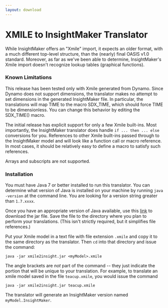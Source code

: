 ```yaml
---
layout: download
---
```

# XMILE to InsightMaker Translator

While InsightMaker offers an "Xmile" import, it expects an older format, with a much different top-level structure, than the (nearly) final OASIS v1.0 standard. Moreover, as far as we've been able to determine, InsightMaker's Xmile import doesn't recognize lookup tables (graphical functions). 

### Known Limitations

This release has been tested only with Xmile generated from Dynamo. Since Dynamo does not support dimensions, the translator makes no attempt to set dimensions in the generated InsightMaker file. In particular, the translations will map TIME to the macro SDX_TIME, which should force TIME to be dimensionless. You can change this behavior by editing the SDX_TIME() macro. 

The initial release has explicit support for only a few Xmile built-ins. Most importantly, the InsightMaker translator does handle <code>if ... then ... else</code> conversions for you. References to other Xmile built-ins passed through to the InsightMaker model and will look like a function call or macro reference. In most cases, it should be relatively easy to define a macro to satisfy such references. 

Arrays and subscripts are not supported. 


### Installation

You must have Java 7 or better installed to run this translator. You can determine what version of Java is installed on your machine by running <code>java -version</code> at the command line. You are looking for a version string greater than <code>1.7.xxxx</code>. 

Once you have an appropriate version of Java available, use this [link](xmile2insight.jar) to download the jar file. Save the file to the directory where you plan to perform your translations. (This isn't strictly required, but it simplifies file references.) 

Put your Xmile model in a text file with file extension <code>.xmile</code> and copy it to the same directory as the translator. Then <code>cd</code> into that directory and issue the command:

<code>java -jar xmile2insight.jar &lt;myModel&gt;.xmile</code>

The angle brackets are _not_ part of the command -- they just indicate the portion that will be unique to your translation. For example, to translate an xmile model saved in the file <code>teacup.xmile</code>, you would issue the command 

<code>java -jar xmile2insight.jar teacup.xmile</code>

The translator will generate an InsightMaker version named <code>myModel.InsightMaker</code>.  
